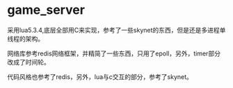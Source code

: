 # game_server


采用lua5.3.4,底层全部用C来实现，参考了一些skynet的东西，但是还是多进程单线程的架构。


网络库参考redis网络框架，并精简了一些东西，只用了epoll，另外，timer部分改成了时间轮。

代码风格也参考了redis，另外，lua与c交互的部分，参考了skynet。